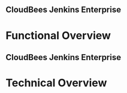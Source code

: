 ## CloudBees Jenkins Enterprise

# Functional Overview


<!-- .slide: data-background="img/cje-functional-cjoc.png" data-background-size="contain" -->


<!-- .slide: data-background="img/cje-functional-master-1.png" data-background-size="contain" -->


<!-- .slide: data-background="img/cje-functional-master-2.png" data-background-size="contain" -->


<!-- .slide: data-background="img/cje-functional-master-5.png" data-background-size="contain" -->


<!-- .slide: data-background="img/cje-functional-agent-1.png" data-background-size="contain" -->


<!-- .slide: data-background="img/cje-functional-agent-2.png" data-background-size="contain" -->


<!-- .slide: data-background="img/cje-functional-agent-5.png" data-background-size="contain" -->


<!-- .slide: data-background="img/cje-functional-agent-4.png" data-background-size="contain" -->


<!-- .slide: data-background="img/cje-functional-agent-3.png" data-background-size="contain" -->


<!-- .slide: data-background="img/cje-functional-master-5.png" data-background-size="contain" -->


## CloudBees Jenkins Enterprise

# Technical Overview


<!-- .slide: data-background="img/cje-technical-controllers.png" data-background-size="contain" -->


<!-- .slide: data-background="img/cje-technical-servers-1.png" data-background-size="contain" -->


<!-- .slide: data-background="img/cje-technical-servers-2.png" data-background-size="contain" -->


<!-- .slide: data-background="img/cje-technical-servers-3.png" data-background-size="contain" -->


<!-- .slide: data-background="img/cje-technical-cluster.png" data-background-size="contain" -->


<!-- .slide: data-background="img/cje-technical-initial.png" data-background-size="contain" -->


<!-- .slide: data-background="img/cje-technical-new-master.png" data-background-size="contain" -->


<!-- .slide: data-background="img/cje-technical-cjoc-master.png" data-background-size="contain" -->


<!-- .slide: data-background="img/cje-technical-masters.png" data-background-size="contain" -->


<!-- .slide: data-background="img/cje-technical-failed-master.png" data-background-size="contain" -->


<!-- .slide: data-background="img/cje-technical-agent-create.png" data-background-size="contain" -->


<!-- .slide: data-background="img/cje-technical-masters.png" data-background-size="contain" -->


<!-- .slide: data-background="img/cje-technical.png" data-background-size="contain" -->
